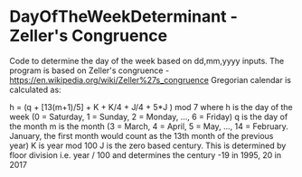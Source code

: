 # DayOfTheWeekDeterminant - Zeller's Congruence
Code to determine the day of the week based on dd,mm,yyyy inputs. 
The program is based on Zeller's congruence - https://en.wikipedia.org/wiki/Zeller%27s_congruence
Gregorian calendar is calculated as:

h = (q + [13(m+1)/5] + K + K/4 + J/4 + 5*J ) mod 7
where
h is the day of the week (0 = Saturday, 1 = Sunday, 2 = Monday, ..., 6 = Friday)
q is the day of the month
m is the month (3 = March, 4 = April, 5 = May, ..., 14 = February. January, the first month would count as the 13th month of the previous year)
K is year mod 100
J is the zero based century. This is determined by floor division i.e. year / 100 and determines the century -19 in 1995, 20 in 2017

